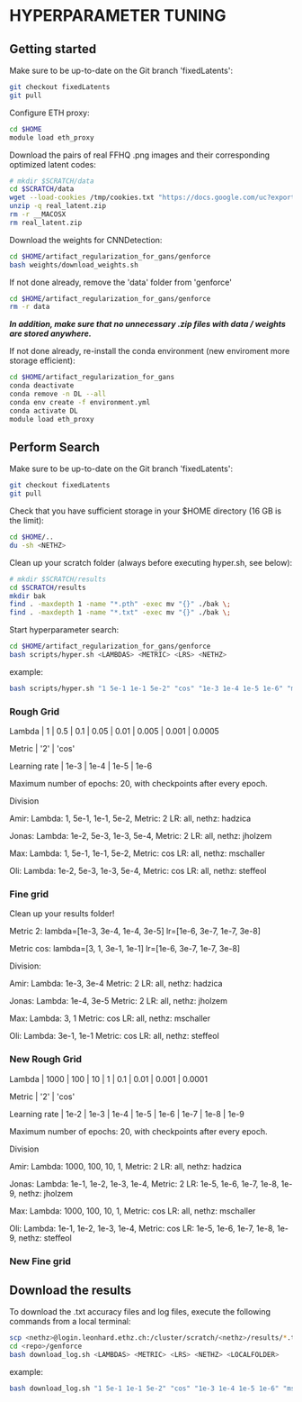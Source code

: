 # HYPERPARAMETER TUNING

## Getting started

Make sure to be up-to-date on the Git branch 'fixedLatents':
```bash
git checkout fixedLatents
git pull
```

Configure ETH proxy:
```bash
cd $HOME
module load eth_proxy
```

Download the pairs of real FFHQ .png images and their corresponding optimized latent codes:
```bash
# mkdir $SCRATCH/data
cd $SCRATCH/data
wget --load-cookies /tmp/cookies.txt "https://docs.google.com/uc?export=download&confirm=$(wget --quiet --save-cookies /tmp/cookies.txt --keep-session-cookies --no-check-certificate 'https://docs.google.com/uc?export=download&id=1xuXvFYXcm01Z1OBcd8BhSeK7bEIwZk7-' -O- | sed -rn 's/.*confirm=([0-9A-Za-z_]+).*/\1\n/p')&id=1xuXvFYXcm01Z1OBcd8BhSeK7bEIwZk7-" -O real_latent.zip && rm -rf /tmp/cookies.txt
unzip -q real_latent.zip
rm -r __MACOSX
rm real_latent.zip
```

Download the weights for CNNDetection:
```bash
cd $HOME/artifact_regularization_for_gans/genforce
bash weights/download_weights.sh
```

If not done already, remove the 'data' folder from 'genforce'

```bash
cd $HOME/artifact_regularization_for_gans/genforce
rm -r data
```
***In addition, make sure that no unnecessary .zip files with data / weights are stored anywhere.***

If not done already, re-install the conda environment (new enviroment more storage efficient):
```bash
cd $HOME/artifact_regularization_for_gans
conda deactivate
conda remove -n DL --all
conda env create -f environment.yml
conda activate DL
module load eth_proxy
```

## Perform Search

Make sure to be up-to-date on the Git branch 'fixedLatents':
```bash
git checkout fixedLatents
git pull
```

Check that you have sufficient storage in your $HOME directory (16 GB is the limit):
```bash
cd $HOME/..
du -sh <NETHZ>
```

Clean up your scratch folder (always before executing hyper.sh, see below):
```bash
# mkdir $SCRATCH/results
cd $SCRATCH/results
mkdir bak
find . -maxdepth 1 -name "*.pth" -exec mv "{}" ./bak \;
find . -maxdepth 1 -name "*.txt" -exec mv "{}" ./bak \;
```

Start hyperparameter search:
```bash
cd $HOME/artifact_regularization_for_gans/genforce
bash scripts/hyper.sh <LAMBDAS> <METRIC> <LRS> <NETHZ>
```
example:

```bash
bash scripts/hyper.sh "1 5e-1 1e-1 5e-2" "cos" "1e-3 1e-4 1e-5 1e-6" "mschaller"
```

### Rough Grid

Lambda | 1 | 0.5 | 0.1 | 0.05 | 0.01 | 0.005 | 0.001 | 0.0005

Metric | '2' | 'cos'

Learning rate | 1e-3 | 1e-4 | 1e-5 | 1e-6

Maximum number of epochs: 20, with checkpoints after every epoch.


Division

Amir:   Lambda: 1, 5e-1, 1e-1, 5e-2,         Metric: 2   LR: all,    nethz: hadzica

Jonas:  Lambda: 1e-2, 5e-3, 1e-3, 5e-4,      Metric: 2   LR: all,    nethz: jholzem

Max:    Lambda: 1, 5e-1, 1e-1, 5e-2,          Metric: cos   LR: all,    nethz: mschaller

Oli:    Lambda: 1e-2, 5e-3, 1e-3, 5e-4,       Metric: cos   LR: all,    nethz: steffeol


### Fine grid

Clean up your results folder!

Metric 2: lambda=[1e-3, 3e-4, 1e-4, 3e-5] lr=[1e-6, 3e-7, 1e-7, 3e-8]

Metric cos: lambda=[3, 1, 3e-1, 1e-1] lr=[1e-6, 3e-7, 1e-7, 3e-8]

Division:

Amir:   Lambda: 1e-3, 3e-4                    Metric: 2   LR: all,    nethz: hadzica

Jonas:  Lambda: 1e-4, 3e-5                    Metric: 2   LR: all,    nethz: jholzem

Max:    Lambda: 3, 1                          Metric: cos   LR: all,    nethz: mschaller

Oli:    Lambda: 3e-1, 1e-1                    Metric: cos   LR: all,    nethz: steffeol


### New Rough Grid

Lambda | 1000 | 100 | 10 | 1 | 0.1 | 0.01 | 0.001 | 0.0001

Metric | '2' | 'cos'

Learning rate | 1e-2 | 1e-3 | 1e-4 | 1e-5 | 1e-6 | 1e-7 | 1e-8 | 1e-9

Maximum number of epochs: 20, with checkpoints after every epoch.


Division

Amir:   Lambda: 1000, 100, 10, 1,             Metric: 2   LR: all,    nethz: hadzica

Jonas:  Lambda: 1e-1, 1e-2, 1e-3, 1e-4,       Metric: 2   LR:  1e-5, 1e-6, 1e-7, 1e-8, 1e-9,    nethz: jholzem

Max:    Lambda: 1000, 100, 10, 1,             Metric: cos   LR: all,    nethz: mschaller

Oli:    Lambda: 1e-1, 1e-2, 1e-3, 1e-4,       Metric: cos   LR:  1e-5, 1e-6, 1e-7, 1e-8, 1e-9,    nethz: steffeol


### New Fine grid


## Download the results

To download the .txt accuracy files and log files, execute the following commands from a local terminal:
```bash
scp <nethz>@login.leonhard.ethz.ch:/cluster/scratch/<nethz>/results/*.txt <localFolder>
cd <repo>/genforce
bash download_log.sh <LAMBDAS> <METRIC> <LRS> <NETHZ> <LOCALFOLDER>
```

example:
```bash
bash download_log.sh "1 5e-1 1e-1 5e-2" "cos" "1e-3 1e-4 1e-5 1e-6" "mschaller" "/Users/max/Desktop/log"
```

